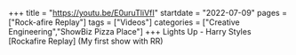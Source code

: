 +++
title = "https://youtu.be/E0uruTliVfI"
startdate = "2022-07-09"
pages = ["Rock-afire Replay"]
tags = ["Videos"]
categories = ["Creative Engineering","ShowBiz Pizza Place"]
+++
Lights Up - Harry Styles [Rockafire Replay] (My first show with RR)
